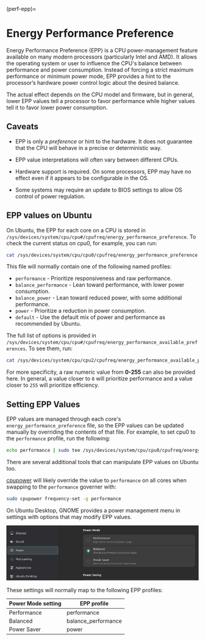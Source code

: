 (perf-epp)=

# Energy Performance Preference

Energy Performance Preference (EPP) is a CPU power-management feature available on many modern processors (particularly Intel and AMD). It allows the operating system or user to influence the CPU's balance between performance and power consumption. Instead of forcing a strict maximum performance or minimum power mode, EPP provides a hint to the processor’s hardware power control logic about the desired balance.

The actual effect depends on the CPU model and firmware, but in general, lower EPP values tell a processor to favor performance while higher values tell it to favor lower power consumption.

## Caveats

* EPP is only a *preference* or hint to the hardware. It does not guarantee that the CPU will behave in a precise or deterministic way.

* EPP value interpretations will often vary between different CPUs.

* Hardware support is required. On some processors, EPP may have no effect even if it appears to be configurable in the OS.

* Some systems may require an update to BIOS settings to allow OS control of power regulation.

## EPP values on Ubuntu

On Ubuntu, the EPP for each core on a CPU is stored in `/sys/devices/system/cpu/cpu#/cpufreq/energy_performance_preference`. To check the current status on cpu0, for example, you can run:

```bash
cat /sys/devices/system/cpu/cpu0/cpufreq/energy_performance_preference
```

This file will normally contain one of the following named profiles:

   * `performance` - Prioritize responsiveness and raw performance.
   * `balance_performance` - Lean toward performance, with lower power consumption.
   * `balance_power` - Lean toward reduced power, with some additional performance.
   * `power` - Prioritize a reduction in power consumption.
   * `default` - Use the default mix of power and performance as recommended by Ubuntu.

The full list of options is provided in `/sys/devices/system/cpu/cpu#/cpufreq/energy_performance_available_preferences`. To see them, run:

```bash
cat /sys/devices/system/cpu/cpu2/cpufreq/energy_performance_available_preferences
```

For more specificity, a raw numeric value from **0-255** can also be provided here. In general, a value closer to `0` will prioritize performance and a value closer to `255` will prioritize efficiency.

## Setting EPP Values

EPP values are managed through each core's `energy_performance_preference` file, so the EPP values can be updated manually by overriding the contents of that file. For example, to set cpu0 to the `performance` profile, run the following:

```bash
echo performance | sudo tee /sys/devices/system/cpu/cpu0/cpufreq/energy_performance_preference
```

There are several additional tools that can manipulate EPP values on Ubuntu too.

[cpupower](perf-tune-cpupower) will likely override the value to `performance` on all cores when swapping to the `performance` governer with:

```bash
sudo cpupower frequency-set -g performance
```

On Ubuntu Desktop, GNOME provides a power management menu in settings with options that may modify EPP values.

![Power mode settings section](../images/power-mode-settings.png)

These settings will normally map to the following EPP profiles:

| Power Mode setting | EPP profile          |
| ------------------ | -------------------- |
| Performance        | performance          |
| Balanced           | balance\_performance |
| Power Saver        | power                |
